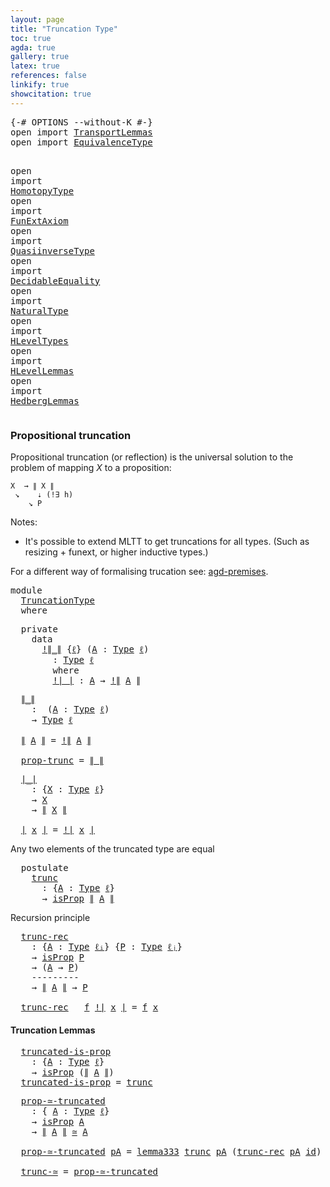 ```yaml
---
layout: page
title: "Truncation Type"
toc: true
agda: true
gallery: true
latex: true
references: false
linkify: true
showcitation: true
---
```


<div class="hide" >
<pre class="Agda">
<a id="179" class="Symbol">{-#</a> <a id="183" class="Keyword">OPTIONS</a> <a id="191" class="Pragma">--without-K</a> <a id="203" class="Symbol">#-}</a>
<a id="207" class="Keyword">open</a> <a id="212" class="Keyword">import</a> <a id="219" href="TransportLemmas.html" class="Module">TransportLemmas</a>
<a id="235" class="Keyword">open</a> <a id="240" class="Keyword">import</a> <a id="247" href="EquivalenceType.html" class="Module">EquivalenceType</a>

<a id="264" class="Keyword">open</a> <a id="269" class="Keyword">import</a> <a id="276" href="HomotopyType.html" class="Module">HomotopyType</a>
<a id="289" class="Keyword">open</a> <a id="294" class="Keyword">import</a> <a id="301" href="FunExtAxiom.html" class="Module">FunExtAxiom</a>
<a id="313" class="Keyword">open</a> <a id="318" class="Keyword">import</a> <a id="325" href="QuasiinverseType.html" class="Module">QuasiinverseType</a>
<a id="342" class="Keyword">open</a> <a id="347" class="Keyword">import</a> <a id="354" href="DecidableEquality.html" class="Module">DecidableEquality</a>
<a id="372" class="Keyword">open</a> <a id="377" class="Keyword">import</a> <a id="384" href="NaturalType.html" class="Module">NaturalType</a>
<a id="396" class="Keyword">open</a> <a id="401" class="Keyword">import</a> <a id="408" href="HLevelTypes.html" class="Module">HLevelTypes</a>
<a id="420" class="Keyword">open</a> <a id="425" class="Keyword">import</a> <a id="432" href="HLevelLemmas.html" class="Module">HLevelLemmas</a>
<a id="445" class="Keyword">open</a> <a id="450" class="Keyword">import</a> <a id="457" href="HedbergLemmas.html" class="Module">HedbergLemmas</a>
</pre>
</div>

### Propositional truncation

Propositional truncation (or reflection) is the universal
solution to the problem of mapping $X$ to a proposition:

```
X  → ∥ X ∥
 ↘    ⇣ (!∃ h)
    ↘ P 
```

Notes:
 - It's possible to extend MLTT to get truncations for all types.
 (Such as resizing + funext, or higher inductive types.)

For a different way of formalising trucation see:
[agd-premises](https://hub.darcs.net/gylterud/agda-premises/browse/Premises/Truncation.agda).

<pre class="Agda">
<a id="969" class="Keyword">module</a>
  <a id="978" href="TruncationType.html" class="Module">TruncationType</a>
  <a id="995" class="Keyword">where</a>
</pre>

<pre class="Agda">
  <a id="1028" class="Keyword">private</a>
    <a id="1040" class="Keyword">data</a>
      <a id="!∥_∥"></a><a id="1051" href="TruncationType.html#1051" class="Datatype Operator">!∥_∥</a> <a id="1056" class="Symbol">{</a><a id="1057" href="TruncationType.html#1057" class="Bound">ℓ</a><a id="1058" class="Symbol">}</a> <a id="1060" class="Symbol">(</a><a id="1061" href="TruncationType.html#1061" class="Bound">A</a> <a id="1063" class="Symbol">:</a> <a id="1065" href="Intro.html#1803" class="Function">Type</a> <a id="1070" href="TruncationType.html#1057" class="Bound">ℓ</a><a id="1071" class="Symbol">)</a>
        <a id="1081" class="Symbol">:</a> <a id="1083" href="Intro.html#1803" class="Function">Type</a> <a id="1088" href="TruncationType.html#1057" class="Bound">ℓ</a>
        <a id="1098" class="Keyword">where</a>
        <a id="!∥_∥.!∣_∣"></a><a id="1112" href="TruncationType.html#1112" class="InductiveConstructor Operator">!∣_∣</a> <a id="1117" class="Symbol">:</a> <a id="1119" href="TruncationType.html#1061" class="Bound">A</a> <a id="1121" class="Symbol">→</a> <a id="1123" href="TruncationType.html#1051" class="Datatype Operator">!∥</a> <a id="1126" href="TruncationType.html#1061" class="Bound">A</a> <a id="1128" href="TruncationType.html#1051" class="Datatype Operator">∥</a>
</pre>

<pre class="Agda">
  <a id="∥_∥"></a><a id="1157" href="TruncationType.html#1157" class="Function Operator">∥_∥</a>
    <a id="1165" class="Symbol">:</a>  <a id="1168" class="Symbol">(</a><a id="1169" href="TruncationType.html#1169" class="Bound">A</a> <a id="1171" class="Symbol">:</a> <a id="1173" href="Intro.html#1803" class="Function">Type</a> <a id="1178" href="Intro.html#2243" class="Generalizable">ℓ</a><a id="1179" class="Symbol">)</a>
    <a id="1185" class="Symbol">→</a> <a id="1187" href="Intro.html#1803" class="Function">Type</a> <a id="1192" href="Intro.html#2243" class="Generalizable">ℓ</a>

  <a id="1197" href="TruncationType.html#1157" class="Function Operator">∥</a> <a id="1199" href="TruncationType.html#1199" class="Bound">A</a> <a id="1201" href="TruncationType.html#1157" class="Function Operator">∥</a> <a id="1203" class="Symbol">=</a> <a id="1205" href="TruncationType.html#1051" class="Datatype Operator">!∥</a> <a id="1208" href="TruncationType.html#1199" class="Bound">A</a> <a id="1210" href="TruncationType.html#1051" class="Datatype Operator">∥</a>

  <a id="prop-trunc"></a><a id="1215" href="TruncationType.html#1215" class="Function">prop-trunc</a> <a id="1226" class="Symbol">=</a> <a id="1228" href="TruncationType.html#1157" class="Function Operator">∥_∥</a> 
</pre>

<pre class="Agda">
  <a id="∣_∣"></a><a id="1260" href="TruncationType.html#1260" class="Function Operator">∣_∣</a>
    <a id="1268" class="Symbol">:</a> <a id="1270" class="Symbol">{</a><a id="1271" href="TruncationType.html#1271" class="Bound">X</a> <a id="1273" class="Symbol">:</a> <a id="1275" href="Intro.html#1803" class="Function">Type</a> <a id="1280" href="Intro.html#2243" class="Generalizable">ℓ</a><a id="1281" class="Symbol">}</a>
    <a id="1287" class="Symbol">→</a> <a id="1289" href="TruncationType.html#1271" class="Bound">X</a>
    <a id="1295" class="Symbol">→</a> <a id="1297" href="TruncationType.html#1157" class="Function Operator">∥</a> <a id="1299" href="TruncationType.html#1271" class="Bound">X</a> <a id="1301" href="TruncationType.html#1157" class="Function Operator">∥</a>

  <a id="1306" href="TruncationType.html#1260" class="Function Operator">∣</a> <a id="1308" href="TruncationType.html#1308" class="Bound">x</a> <a id="1310" href="TruncationType.html#1260" class="Function Operator">∣</a> <a id="1312" class="Symbol">=</a> <a id="1314" href="TruncationType.html#1112" class="InductiveConstructor Operator">!∣</a> <a id="1317" href="TruncationType.html#1308" class="Bound">x</a> <a id="1319" href="TruncationType.html#1112" class="InductiveConstructor Operator">∣</a>
</pre>

Any two elements of the truncated type are equal

<pre class="Agda">
  <a id="1398" class="Keyword">postulate</a>
    <a id="trunc"></a><a id="1412" href="TruncationType.html#1412" class="Postulate">trunc</a>
      <a id="1424" class="Symbol">:</a> <a id="1426" class="Symbol">{</a><a id="1427" href="TruncationType.html#1427" class="Bound">A</a> <a id="1429" class="Symbol">:</a> <a id="1431" href="Intro.html#1803" class="Function">Type</a> <a id="1436" href="Intro.html#2243" class="Generalizable">ℓ</a><a id="1437" class="Symbol">}</a>
      <a id="1445" class="Symbol">→</a> <a id="1447" href="HLevelTypes.html#1162" class="Function">isProp</a> <a id="1454" href="TruncationType.html#1157" class="Function Operator">∥</a> <a id="1456" href="TruncationType.html#1427" class="Bound">A</a> <a id="1458" href="TruncationType.html#1157" class="Function Operator">∥</a>
</pre>

Recursion principle
<pre class="Agda">
  <a id="trunc-rec"></a><a id="1507" href="TruncationType.html#1507" class="Function">trunc-rec</a>
    <a id="1521" class="Symbol">:</a> <a id="1523" class="Symbol">{</a><a id="1524" href="TruncationType.html#1524" class="Bound">A</a> <a id="1526" class="Symbol">:</a> <a id="1528" href="Intro.html#1803" class="Function">Type</a> <a id="1533" href="Intro.html#2245" class="Generalizable">ℓᵢ</a><a id="1535" class="Symbol">}</a> <a id="1537" class="Symbol">{</a><a id="1538" href="TruncationType.html#1538" class="Bound">P</a> <a id="1540" class="Symbol">:</a> <a id="1542" href="Intro.html#1803" class="Function">Type</a> <a id="1547" href="Intro.html#2248" class="Generalizable">ℓⱼ</a><a id="1549" class="Symbol">}</a>
    <a id="1555" class="Symbol">→</a> <a id="1557" href="HLevelTypes.html#1162" class="Function">isProp</a> <a id="1564" href="TruncationType.html#1538" class="Bound">P</a>
    <a id="1570" class="Symbol">→</a> <a id="1572" class="Symbol">(</a><a id="1573" href="TruncationType.html#1524" class="Bound">A</a> <a id="1575" class="Symbol">→</a> <a id="1577" href="TruncationType.html#1538" class="Bound">P</a><a id="1578" class="Symbol">)</a>
    <a id="1584" class="Comment">---------</a>
    <a id="1598" class="Symbol">→</a> <a id="1600" href="TruncationType.html#1157" class="Function Operator">∥</a> <a id="1602" href="TruncationType.html#1524" class="Bound">A</a> <a id="1604" href="TruncationType.html#1157" class="Function Operator">∥</a> <a id="1606" class="Symbol">→</a> <a id="1608" href="TruncationType.html#1538" class="Bound">P</a>

  <a id="1613" href="TruncationType.html#1507" class="Function">trunc-rec</a> <a id="1623" class="Symbol">_</a> <a id="1625" href="TruncationType.html#1625" class="Bound">f</a> <a id="1627" href="TruncationType.html#1112" class="InductiveConstructor Operator">!∣</a> <a id="1630" href="TruncationType.html#1630" class="Bound">x</a> <a id="1632" href="TruncationType.html#1112" class="InductiveConstructor Operator">∣</a> <a id="1634" class="Symbol">=</a> <a id="1636" href="TruncationType.html#1625" class="Bound">f</a> <a id="1638" href="TruncationType.html#1630" class="Bound">x</a>
</pre>

#### Truncation Lemmas

<pre class="Agda">
  <a id="truncated-is-prop"></a><a id="1691" href="TruncationType.html#1691" class="Function">truncated-is-prop</a>
    <a id="1713" class="Symbol">:</a> <a id="1715" class="Symbol">{</a><a id="1716" href="TruncationType.html#1716" class="Bound">A</a> <a id="1718" class="Symbol">:</a> <a id="1720" href="Intro.html#1803" class="Function">Type</a> <a id="1725" href="Intro.html#2243" class="Generalizable">ℓ</a><a id="1726" class="Symbol">}</a>
    <a id="1732" class="Symbol">→</a> <a id="1734" href="HLevelTypes.html#1162" class="Function">isProp</a> <a id="1741" class="Symbol">(</a><a id="1742" href="TruncationType.html#1157" class="Function Operator">∥</a> <a id="1744" href="TruncationType.html#1716" class="Bound">A</a> <a id="1746" href="TruncationType.html#1157" class="Function Operator">∥</a><a id="1747" class="Symbol">)</a>
  <a id="1751" href="TruncationType.html#1691" class="Function">truncated-is-prop</a> <a id="1769" class="Symbol">=</a> <a id="1771" href="TruncationType.html#1412" class="Postulate">trunc</a>
</pre>

<pre class="Agda">
  <a id="prop-≃-truncated"></a><a id="1804" href="TruncationType.html#1804" class="Function">prop-≃-truncated</a>
    <a id="1825" class="Symbol">:</a> <a id="1827" class="Symbol">{</a> <a id="1829" href="TruncationType.html#1829" class="Bound">A</a> <a id="1831" class="Symbol">:</a> <a id="1833" href="Intro.html#1803" class="Function">Type</a> <a id="1838" href="Intro.html#2243" class="Generalizable">ℓ</a><a id="1839" class="Symbol">}</a>
    <a id="1845" class="Symbol">→</a> <a id="1847" href="HLevelTypes.html#1162" class="Function">isProp</a> <a id="1854" href="TruncationType.html#1829" class="Bound">A</a>
    <a id="1860" class="Symbol">→</a> <a id="1862" href="TruncationType.html#1157" class="Function Operator">∥</a> <a id="1864" href="TruncationType.html#1829" class="Bound">A</a> <a id="1866" href="TruncationType.html#1157" class="Function Operator">∥</a> <a id="1868" href="EquivalenceType.html#1435" class="Function Operator">≃</a> <a id="1870" href="TruncationType.html#1829" class="Bound">A</a>

  <a id="1875" href="TruncationType.html#1804" class="Function">prop-≃-truncated</a> <a id="1892" href="TruncationType.html#1892" class="Bound">pA</a> <a id="1895" class="Symbol">=</a> <a id="1897" href="HLevelLemmas.html#8237" class="Function">lemma333</a> <a id="1906" href="TruncationType.html#1412" class="Postulate">trunc</a> <a id="1912" href="TruncationType.html#1892" class="Bound">pA</a> <a id="1915" class="Symbol">(</a><a id="1916" href="TruncationType.html#1507" class="Function">trunc-rec</a> <a id="1926" href="TruncationType.html#1892" class="Bound">pA</a> <a id="1929" href="BasicFunctions.html#375" class="Function">id</a><a id="1931" class="Symbol">)</a> <a id="1933" href="TruncationType.html#1260" class="Function Operator">∣_∣</a>

  <a id="trunc-≃"></a><a id="1940" href="TruncationType.html#1940" class="Function">trunc-≃</a> <a id="1948" class="Symbol">=</a> <a id="1950" href="TruncationType.html#1804" class="Function">prop-≃-truncated</a> 
</pre>  
